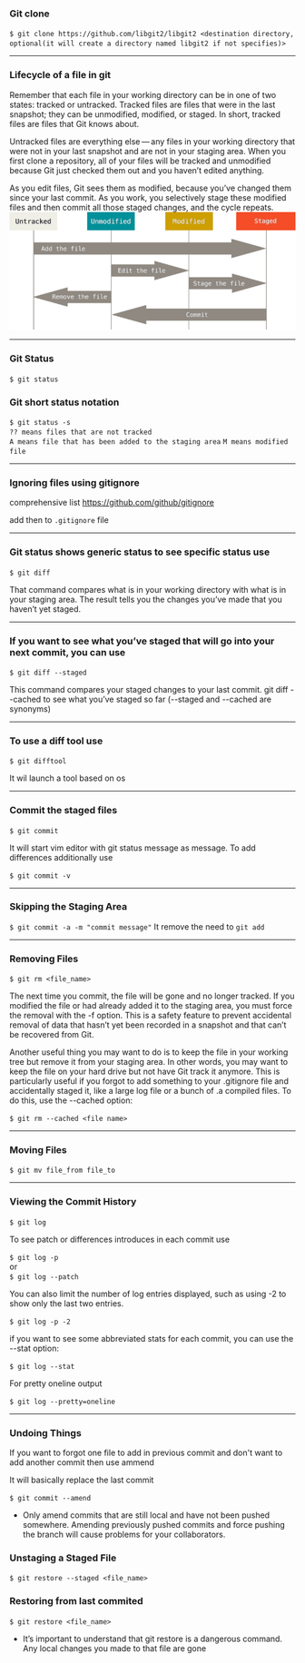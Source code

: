 ### Git clone
`$ git clone https://github.com/libgit2/libgit2 <destination directory, optional(it will create a directory named libgit2 if not specifies)>`

---

### Lifecycle of a file in git
Remember that each file in your working directory can be in one of two states: tracked or untracked. Tracked files are files that were in the last snapshot; they can be unmodified, modified, or staged. In short, tracked files are files that Git knows about.

Untracked files are everything else — any files in your working directory that were not in your last snapshot and are not in your staging area. When you first clone a repository, all of your files will be tracked and unmodified because Git just checked them out and you haven’t edited anything.

As you edit files, Git sees them as modified, because you’ve changed them since your last commit. As you work, you selectively stage these modified files and then commit all those staged changes, and the cycle repeats.
![lifecycle](../images/lifecycle.png "lifecycle")

---

### Git Status
`$ git status`

### Git short status notation
`$ git status -s`\
`?? means files that are not tracked`\
`A means file that has been added to the staging area`
`M means modified file`

---
### Ignoring files using gitignore
comprehensive list
https://github.com/github/gitignore

add then to `.gitignore` file

---

### Git status shows generic status to see specific status use
`$ git diff`

That command compares what is in your working directory with what is in your staging area. The result tells you the changes you’ve made that you haven’t yet staged.

---
### If you want to see what you’ve staged that will go into your next commit, you can use 
`$ git diff --staged`

 This command compares your staged changes to your last commit. git diff --cached to see what you’ve staged so far (--staged and --cached are synonyms)

 ---
### To use a diff tool use
`$ git difftool`

It wil launch a tool based on os

---

### Commit the staged files
`$ git commit`

It will start vim editor with git status message as message. To add differences additionally use

`$ git commit -v`

---

### Skipping the Staging Area
`$ git commit -a -m "commit message"`
It remove the need to `git add`

---

### Removing Files
`$ git rm <file_name>`

The next time you commit, the file will be gone and no longer tracked. If you modified the file or had already added it to the staging area, you must force the removal with the -f option. This is a safety feature to prevent accidental removal of data that hasn’t yet been recorded in a snapshot and that can’t be recovered from Git.

Another useful thing you may want to do is to keep the file in your working tree but remove it from your staging area. In other words, you may want to keep the file on your hard drive but not have Git track it anymore. This is particularly useful if you forgot to add something to your .gitignore file and accidentally staged it, like a large log file or a bunch of .a compiled files. To do this, use the --cached option:

`$ git rm --cached <file name>`

---

### Moving Files

`$ git mv file_from file_to`

---

### Viewing the Commit History
`$ git log`

To see patch or differences introduces in each commit use

`$ git log -p` \
or \
`$ git log --patch`

You can also limit the number of log entries displayed, such as using -2 to show only the last two entries.

`$ git log -p -2`

if you want to see some abbreviated stats for each commit, you can use the --stat option:

`$ git log --stat`

For pretty oneline output

`$ git log --pretty=oneline`

---

### Undoing Things
If you want to forgot one file to add in previous commit and don't want to add another commit then use ammend

It will basically replace the last commit

`$ git commit --amend`

* Only amend commits that are still local and have not been pushed somewhere. Amending previously pushed commits and force pushing the branch will cause problems for your collaborators. 

### Unstaging a Staged File

`$ git restore --staged <file_name>`

### Restoring from last commited

`$ git restore <file_name>`

* It’s important to understand that git restore <file> is a dangerous command. Any local changes you made to that file are gone 













